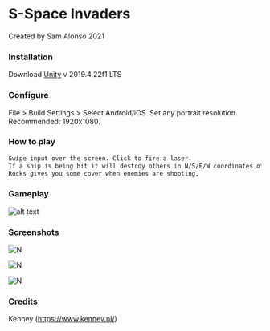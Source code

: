 # S-Space Invaders
Created by Sam Alonso 2021

### Installation

Download [Unity](https://unity3d.com/get-unity/download/) v 2019.4.22f1 LTS

### Configure

File > Build Settings > Select Android/iOS. Set any portrait resolution. Recommended: 1920x1080. 

### How to play

```sh
Swipe input over the screen. Click to fire a laser. 
If a ship is being hit it will destroy others in N/S/E/W coordinates of the same colour. 
Rocks gives you some cover when enemies are shooting. 
```

### Gameplay
![alt text](https://media.giphy.com/media/CiVseajxUeWzo3LeI0/giphy.gif)

### Screenshots

![N](https://i.ibb.co/1nJNxXD/intro.png)

![N](https://i.ibb.co/jTJrdgr/in-game.png)

![N](https://i.ibb.co/N7jJJbx/testing.png)

### Credits
Kenney (https://www.kenney.nl/) 
